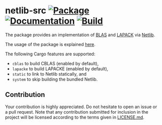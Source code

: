 # netlib-src [![Package][package-img]][package-url] [![Documentation][documentation-img]][documentation-url] [![Build][build-img]][build-url]

The package provides an implementation of [BLAS] and [LAPACK] via [Netlib].

The usage of the package is explained [here][usage].

The following Cargo features are supported:

* `cblas` to build CBLAS (enabled by default),
* `lapacke` to build LAPACKE (enabled by default),
* `static` to link to Netlib statically, and
* `system` to skip building the bundled Netlib.

## Contribution

Your contribution is highly appreciated. Do not hesitate to open an issue or a
pull request. Note that any contribution submitted for inclusion in the project
will be licensed according to the terms given in [LICENSE.md](LICENSE.md).

[blas]: https://en.wikipedia.org/wiki/BLAS
[lapack]: https://en.wikipedia.org/wiki/LAPACK
[netlib]: http://www.netlib.org/
[usage]: https://blas-lapack-rs.github.io/usage

[build-img]: https://travis-ci.org/cmr/netlib-src.svg?branch=master
[build-url]: https://travis-ci.org/cmr/netlib-src
[documentation-img]: https://docs.rs/netlib-src/badge.svg
[documentation-url]: https://docs.rs/netlib-src
[package-img]: https://img.shields.io/crates/v/netlib-src.svg
[package-url]: https://crates.io/crates/netlib-src
